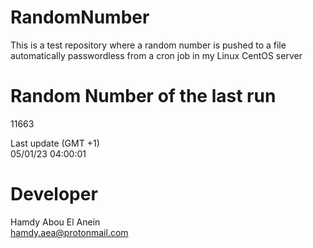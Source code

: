 # RandomNumber    
This is a test repository where a random number is pushed to a file automatically passwordless from a cron job in my Linux CentOS server    
# Random Number of the last run   
11663
      
Last update (GMT +1)    
05/01/23 04:00:01
# Developer    
Hamdy Abou El Anein   
hamdy.aea@protonmail.com
